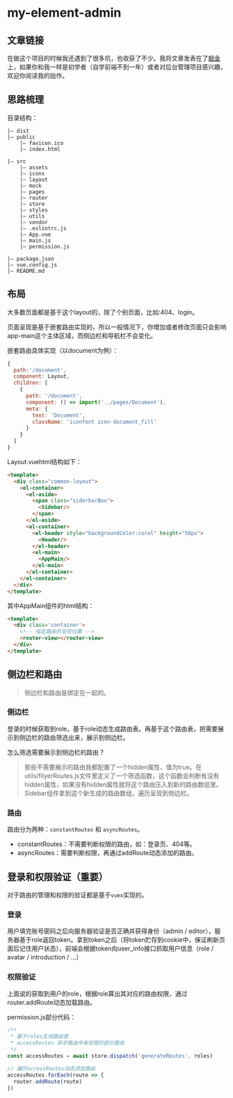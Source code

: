 # my-element-admin

## 文章链接
在做这个项目的时候我还遇到了很多坑，也收获了不少。我将文章发表在了[掘金](https://juejin.cn/post/7104567500041355272)上，如果你和我一样是初学者（自学前端不到一年）或者对后台管理项目感兴趣，欢迎你阅读我的拙作。

## 思路梳理
目录结构：

    |— dist
    |— public
        |— favicon.ico
        |— index.html

    |— src
        |— assets
        |— icons
        |— layout
        |— mock
        |— pages
        |— router
        |— store
        |— styles
        |— utils
        |— vendor
        |— .eslintrc.js
        |— App.vue
        |— main.js
        |— permission.js

    |— package.json
    |— vue.config.js
    |— README.md

## 布局

大多数页面都是基于这个layout的，除了个别页面，比如:404、login。

页面呈现是基于嵌套路由实现的，所以一般情况下，你增加或者修改页面只会影响app-main这个主体区域，而侧边栏和导航栏不会变化。

嵌套路由具体实现（以document为例）：
```js
{
  path:'/document',
  component: Layout,
  children: [
    {
      path: '/document',
      component: () => import('../pages/Document'),
      meta: {
        text: 'Document',
        className: 'iconfont icon-document_fill'
      }
    }
  ]
}
```

Layout.vuehtml结构如下：
```html
<template>
  <div class="common-layout">
    <el-container>
      <el-aside>
        <span class="siderbarBox">
          <Sidebar/>
        </span>
      </el-aside>
      <el-container>
        <el-header style="backgroundColor:coral" height="50px">
          <Header/>
        </el-header>
        <el-main>
          <AppMain/>
        </el-main>
      </el-container>
    </el-container>
  </div>
</template>
```
其中AppMain组件的html结构：
```html
<template>
  <div class='container'>
    <!-- 指定路由的呈现位置 -->
    <router-view></router-view>
  </div>
</template>
```
## 侧边栏和路由
> 侧边栏和路由是绑定在一起的。
### 侧边栏
登录的时候获取到role，基于role动态生成路由表。再基于这个路由表，把需要展示到侧边栏的路由筛选出来，展示到侧边栏。

怎么筛选需要展示到侧边栏的路由？

> 那些不需要展示的路由我都配置了一个hidden属性，值为true。在utils/filyerRoutes.js文件里定义了一个筛选函数，这个函数会判断有没有hidden属性，如果没有hidden属性就将这个路由压入到新的路由数组里。
Sidebar组件拿到这个新生成的路由数组，遍历呈现到侧边栏。
### 路由
路由分为两种：`constantRoutes` 和 `asyncRoutes`。

- constantRoutes：不需要判断权限的路由，如：登录页、404等。
- asyncRoutes：需要判断权限，再通过addRoute动态添加的路由。

## 登录和权限验证（重要）
对于路由的管理和权限的验证都是基于`vuex`实现的。
### 登录
用户填完账号密码之后向服务器验证是否正确并获得身份（admin / editor），服务器基于role返回token。拿到token之后（将token贮存到cookie中，保证刷新页面后记住用户状态），前端会根据token向user_info接口抓取用户信息（role / avatar / introduction / ...）
### 权限验证
上面说的获取到用户的role，根据role算出其对应的路由权限，通过router.addRoute动态加载路由。

permission.js部分代码：
```js
/**
 * 基于roles生成路由表 
 * accessRoutes 异步路由中有权限的部分路由
 */
const accessRoutes = await store.dispatch('generateRoutes', roles)

// 遍历accessRoutes动态添加路由
accessRoutes.forEach(route => {
  router.addRoute(route)
})
```
